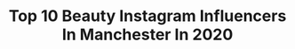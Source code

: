 ---
title: Top 10 Beauty Instagram Influencers In Manchester In 2020
description: >-
  Find top beauty Instagram influencers in Manchester in 2020. Most popular hashtags: #makeup #manchester #beauty #makeuptutorial.
platform: Instagram
profiles:
  - username: "miki_makeup_co"
    fullname: >-
      Manchester Makeup Academy
    location: "United Kingdom"
    followers: 64364
    engagement: 93
    commentsToLikes: 0.023177
    id: ck136ze8q90qf0i197pd38xz7
    verified: false
    hashtags: "#dankmemes, #makeupacademy, #igtv, #memes"
  - username: "ghazalbee"
    fullname: >-
      Ghazal غزل | Mama | Modesty
    location: "United Kingdom"
    followers: 5754
    engagement: 525
    commentsToLikes: 0.050803
    id: ck8td1hom1go10j78hkz1ximc
    verified: false
    hashtags: "#quarantinelife, #alhamdulillahforeverything, #2020takeachillpill, #butamininosewouldbenice"
  - username: "fatimah_vadia"
    fullname: >-
      Fatimah Vadia Pro Mua
    location: "United Kingdom"
    followers: 27378
    engagement: 229
    commentsToLikes: 0.036640
    id: ck5zz4h6eb24k0i143wlzt86b
    verified: false
    hashtags: "#pakistanivogue, #happiness, #caring, #asianbridal"
  - username: "madiaahmed"
    fullname: >-
      Madia Ahmed
    location: "United Kingdom"
    followers: 63398
    engagement: 161
    commentsToLikes: 0.021439
    id: ck5zz4ejqb1yb0i148xbb0d9y
    verified: false
    hashtags: "#santorini, #wedding, #undiscoveredmuas, #weddingglam"
  - username: "kelly_o_donnell"
    fullname: >-
      Kelly O'Donnell
    location: "United Kingdom"
    followers: 36326
    engagement: 174
    commentsToLikes: 0.062000
    id: ck5c3urrz03iv0i11rtmlb6q3
    verified: false
    hashtags: "#manchesterhair, #manchester, #gifted, #stayhomebeauty"
  - username: "simplybycarole"
    fullname: >-
      CAROLE | Student Nurse Bae 💉
    location: "United Kingdom"
    followers: 16650
    engagement: 421
    commentsToLikes: 0.090107
    id: ck5cj978ju8yj0i11frpp1go1
    verified: false
    hashtags: "#african, #urbanchic, #fabric, #ankaradress"
  - username: "rosiefinlan"
    fullname: >-
      Make Up Artist In Manchester
    location: "United Kingdom"
    followers: 25622
    engagement: 308
    commentsToLikes: 0.064516
    id: ck5hrofdfv7gh0i11nundz43x
    verified: false
    hashtags: "#browsoftheday, #lipstick, #instabeauty, #makeupraffle"
  - username: "skincareshaun"
    fullname: >-
      Shaun | Skincare Blogger
    location: "United Kingdom"
    followers: 5721
    engagement: 826
    commentsToLikes: 0.283126
    id: ck15udh1rmmnb0i19iflopryf
    verified: false
    hashtags: "#bathproducts, #instagaymen, #naturalmakeup, #findthebeautifulyou"
  - username: "keyla_cristina"
    fullname: >-
      Keyla Rodrigues 🦋
    location: "United Kingdom"
    followers: 94304
    engagement: 49
    commentsToLikes: 0.057506
    id: ck139dg1nkrkf0i19ycc84hkx
    verified: false
    hashtags: "#coat, #freezing, #halloween, #samuel"
  - username: "ellenbrockygirl"
    fullname: >-
      Ellen Brockbank
    location: "United Kingdom"
    followers: 50052
    engagement: 194
    commentsToLikes: 0.027268
    id: ck5zoywb4rnc90i14ua9qlhfl
    verified: false
    hashtags: "#makeupinspo, #manchesterhome, #outfit, #facemask"
---